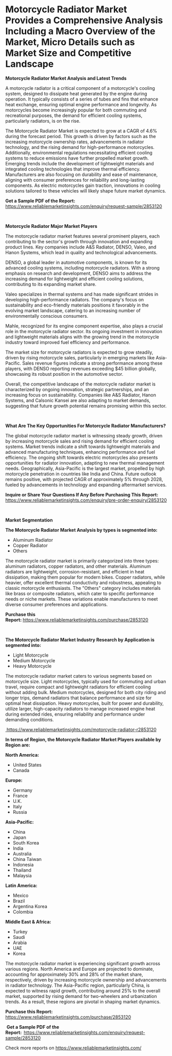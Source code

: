 <p><h1>Motorcycle Radiator Market Provides a Comprehensive Analysis Including a Macro Overview of the Market, Micro Details such as Market Size and Competitive Landscape</h1></p><p><strong>Motorcycle Radiator Market Analysis and Latest Trends</strong></p>
<p><p>A motorcycle radiator is a critical component of a motorcycle's cooling system, designed to dissipate heat generated by the engine during operation. It typically consists of a series of tubes and fins that enhance heat exchange, ensuring optimal engine performance and longevity. As motorcycles become increasingly popular for both commuting and recreational purposes, the demand for efficient cooling systems, particularly radiators, is on the rise.</p><p>The Motorcycle Radiator Market is expected to grow at a CAGR of 4.6% during the forecast period. This growth is driven by factors such as the increasing motorcycle ownership rates, advancements in radiator technology, and the rising demand for high-performance motorcycles. Additionally, environmental regulations necessitating efficient cooling systems to reduce emissions have further propelled market growth. Emerging trends include the development of lightweight materials and integrated cooling technologies that improve thermal efficiency. Manufacturers are also focusing on durability and ease of maintenance, aligning with consumer preferences for reliability and long-lasting components. As electric motorcycles gain traction, innovations in cooling solutions tailored to these vehicles will likely shape future market dynamics.</p></p>
<p><strong>Get a Sample PDF of the Report:&nbsp;</strong> <a href="https://www.reliablemarketinsights.com/enquiry/request-sample/2853120?utm_campaign=1558&utm_medium=2&utm_source=Github&utm_content=ia&utm_term=11032025&utm_id=motorcycle-radiator">https://www.reliablemarketinsights.com/enquiry/request-sample/2853120</a></p>
<p>&nbsp;</p>
<p><strong>Motorcycle Radiator Major Market Players</strong></p>
<p><p>The motorcycle radiator market features several prominent players, each contributing to the sector's growth through innovation and expanding product lines. Key companies include A&S Radiator, DENSO, Valeo, and Hanon Systems, which lead in quality and technological advancements.</p><p>DENSO, a global leader in automotive components, is known for its advanced cooling systems, including motorcycle radiators. With a strong emphasis on research and development, DENSO aims to address the increasing demand for lightweight and efficient cooling solutions, contributing to its expanding market share.</p><p>Valeo specializes in thermal systems and has made significant strides in developing high-performance radiators. The company's focus on sustainability and eco-friendly materials positions it favorably in the evolving market landscape, catering to an increasing number of environmentally conscious consumers.</p><p>Mahle, recognized for its engine component expertise, also plays a crucial role in the motorcycle radiator sector. Its ongoing investment in innovation and lightweight materials aligns with the growing trend in the motorcycle industry toward improved fuel efficiency and performance.</p><p>The market size for motorcycle radiators is expected to grow steadily, driven by rising motorcycle sales, particularly in emerging markets like Asia-Pacific. Sales revenue figures indicate a strong performance among these players, with DENSO reporting revenues exceeding $45 billion globally, showcasing its robust position in the automotive sector.</p><p>Overall, the competitive landscape of the motorcycle radiator market is characterized by ongoing innovation, strategic partnerships, and an increasing focus on sustainability. Companies like A&S Radiator, Hanon Systems, and Calsonic Kansei are also adapting to market demands, suggesting that future growth potential remains promising within this sector.</p></p>
<p>&nbsp;</p>
<p><strong>What Are The Key Opportunities For Motorcycle Radiator Manufacturers?</strong></p>
<p><p>The global motorcycle radiator market is witnessing steady growth, driven by increasing motorcycle sales and rising demand for efficient cooling systems. Market trends indicate a shift towards lightweight materials and advanced manufacturing techniques, enhancing performance and fuel efficiency. The ongoing shift towards electric motorcycles also presents opportunities for radiator innovation, adapting to new thermal management needs. Geographically, Asia-Pacific is the largest market, propelled by high motorcycle penetration in countries like India and China. Future outlook remains positive, with projected CAGR of approximately 5% through 2028, fueled by advancements in technology and expanding aftermarket services.</p></p>
<p><strong>Inquire or Share Your Questions If Any Before Purchasing This Report:</strong> <a href="https://www.reliablemarketinsights.com/enquiry/pre-order-enquiry/2853120?utm_campaign=1558&utm_medium=2&utm_source=Github&utm_content=ia&utm_term=11032025&utm_id=motorcycle-radiator">https://www.reliablemarketinsights.com/enquiry/pre-order-enquiry/2853120</a></p>
<p>&nbsp;</p>
<p><strong>Market Segmentation</strong></p>
<p><strong>The Motorcycle Radiator Market Analysis by types is segmented into:</strong></p>
<p><ul><li>Aluminum Radiator</li><li>Copper Radiator</li><li>Others</li></ul></p>
<p><p>The motorcycle radiator market is primarily categorized into three types: aluminum radiators, copper radiators, and other materials. Aluminum radiators are lightweight, corrosion-resistant, and efficient in heat dissipation, making them popular for modern bikes. Copper radiators, while heavier, offer excellent thermal conductivity and robustness, appealing to classic motorcycle enthusiasts. The "Others" category includes materials like brass or composite radiators, which cater to specific performance needs or niche markets. These variations enable manufacturers to meet diverse consumer preferences and applications.</p></p>
<p><strong>Purchase this Report:&nbsp;</strong><a href="https://www.reliablemarketinsights.com/purchase/2853120?utm_campaign=1558&utm_medium=2&utm_source=Github&utm_content=ia&utm_term=11032025&utm_id=motorcycle-radiator">https://www.reliablemarketinsights.com/purchase/2853120</a></p>
<p>&nbsp;</p>
<p><strong>The Motorcycle Radiator Market Industry Research by Application is segmented into:</strong></p>
<p><ul><li>Light Motorcycle</li><li>Medium Motorcycle</li><li>Heavy Motorcycle</li></ul></p>
<p><p>The motorcycle radiator market caters to various segments based on motorcycle size. Light motorcycles, typically used for commuting and urban travel, require compact and lightweight radiators for efficient cooling without adding bulk. Medium motorcycles, designed for both city riding and longer trips, demand radiators that balance performance and size for optimal heat dissipation. Heavy motorcycles, built for power and durability, utilize larger, high-capacity radiators to manage increased engine heat during extended rides, ensuring reliability and performance under demanding conditions.</p></p>
<p><a href="https://www.reliablemarketinsights.com/motorcycle-radiator-r2853120?utm_campaign=1558&utm_medium=2&utm_source=Github&utm_content=ia&utm_term=11032025&utm_id=motorcycle-radiator">&nbsp;https://www.reliablemarketinsights.com/motorcycle-radiator-r2853120</a></p>
<p><strong>In terms of Region, the Motorcycle Radiator Market Players available by Region are:</strong></p>
<p>
    <p> <strong> North America: </strong>
        <ul>
            <li>United States</li>
            <li>Canada</li>
        </ul>
        </p> 
    <p> <strong> Europe: </strong>
        <ul>
            <li>Germany</li>
            <li>France</li>
            <li>U.K.</li>
            <li>Italy</li>
            <li>Russia</li>
        </ul>
        </p> 
    <p> <strong> Asia-Pacific: </strong>
        <ul>
            <li>China</li>
            <li>Japan</li>
            <li>South Korea</li>
            <li>India</li>
            <li>Australia</li>
            <li>China Taiwan</li>
            <li>Indonesia</li>
            <li>Thailand</li>
            <li>Malaysia</li>
        </ul>
        </p> 
    <p> <strong> Latin America: </strong>
        <ul>
            <li>Mexico</li>
            <li>Brazil</li>
            <li>Argentina Korea</li>
            <li>Colombia</li>
        </ul>
        </p> 
    <p> <strong> Middle East & Africa: </strong>
        <ul>
            <li>Turkey</li>
            <li>Saudi</li>
            <li>Arabia</li>
            <li>UAE</li>
            <li>Korea</li>
        </ul>
    </p>
    </p>
<p><p>The motorcycle radiator market is experiencing significant growth across various regions. North America and Europe are projected to dominate, accounting for approximately 30% and 28% of the market share, respectively, driven by increasing motorcycle ownership and advancements in radiator technology. The Asia-Pacific region, particularly China, is expected to witness rapid growth, contributing around 25% to the overall market, supported by rising demand for two-wheelers and urbanization trends. As a result, these regions are pivotal in shaping market dynamics.</p></p>
<p><strong>Purchase this Report: </strong><a href="https://www.reliablemarketinsights.com/purchase/2853120?utm_campaign=1558&utm_medium=2&utm_source=Github&utm_content=ia&utm_term=11032025&utm_id=motorcycle-radiator">https://www.reliablemarketinsights.com/purchase/2853120</a></p>
<p>&nbsp;<strong>Get a Sample PDF of the Report:&nbsp;&nbsp;</strong><a href="https://www.reliablemarketinsights.com/enquiry/request-sample/2853120?utm_campaign=1558&utm_medium=2&utm_source=Github&utm_content=ia&utm_term=11032025&utm_id=motorcycle-radiator">https://www.reliablemarketinsights.com/enquiry/request-sample/2853120</a></p>
<p><strong></strong></p>
<p>Check more reports on <a href="https://www.reliablemarketinsights.com/?utm_campaign=1558&utm_medium=2&utm_source=Github&utm_content=ia&utm_term=11032025&utm_id=motorcycle-radiator">https://www.reliablemarketinsights.com/</a></p>